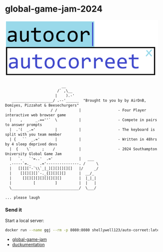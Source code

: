 # global-game-jam-2024

![Alt text](https://github.com/RiFactor/global-game-jam-2024/blob/main/assets/logo.png)

```
                          __                                             
                        /` ,\__                                                        
                       |    ).-'
   ___________________/ .--'______  "Brought to you by by AirDnB, Domiyes, Pizzahat & Beesechurgers"
  |                  / /          |                 - Four Player interactive web browser game
  |    ,      _.==''`  \          |                 - Compete in pairs to answer prompts
  |  .'(  _.='         |          |                 - The keyboard is split with you team member
  | {   ``  _.='       |          |                 - Written in 48hrs by 4 sleep deprived devs
  |  {    \`     ;    /           |                 - 2024 Southampton University Global Game Jam
  |   `.   `'=..'  .='            |   ___
  .-----`=._    .='---------------. /     \
  |   [][]['-`\\`_|_][][][][][]   |/     _/
  |    [][][][]`-._{[][][][]      |  __/_
  |     [][][][][][][][][]        |  |_|_|
  |          [         ]          |  |   |
  \_______________________________/  \___/
                                                                                    ... please laugh
```

### Send it

Start a local server:
```bash
docker run --name ggj --rm -p 8080:8080 shellywell123/auto-correet:latest
```

- [global-game-jam](https://globalgamejam.org/games/2024/please-laugh-8)
- [duckumentation](https://github.com/Shellywell123/global-game-jam-2024/blob/main/docs/)
